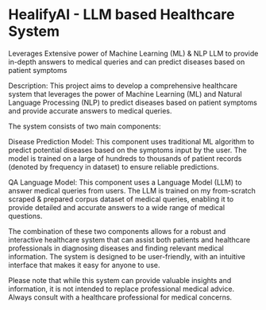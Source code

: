 # HealifyAI - LLM based Healthcare System
Leverages Extensive power of Machine Learning (ML) &amp; NLP LLM to provide in-depth answers to medical queries and can predict diseases based on patient symptoms

Description: This project aims to develop a comprehensive healthcare system that leverages the power of Machine Learning (ML) and Natural Language Processing (NLP) to predict diseases based on patient symptoms and provide accurate answers to medical queries.

The system consists of two main components:

Disease Prediction Model: This component uses traditional ML algorithm to predict potential diseases based on the symptoms input by the user. The model is trained on a large of hundreds to thousands of patient records (denoted by frequency in dataset) to ensure reliable predictions.

QA Language Model: This component uses a Language Model (LLM) to answer medical queries from users. The LLM is trained on my from-scratch scraped & prepared corpus dataset of medical queries, enabling it to provide detailed and accurate answers to a wide range of medical questions.

The combination of these two components allows for a robust and interactive healthcare system that can assist both patients and healthcare professionals in diagnosing diseases and finding relevant medical information. The system is designed to be user-friendly, with an intuitive interface that makes it easy for anyone to use.

Please note that while this system can provide valuable insights and information, it is not intended to replace professional medical advice. Always consult with a healthcare professional for medical concerns.
